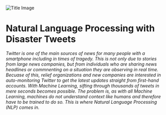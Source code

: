 ![Title Image](https://github.com/trentenAB/SpringBoard/blob/main/DisasterTweets/images/Disaster%20Tweets%20pic.png)
# Natural Language Processing with Disaster Tweets
*Twitter is one of the main sources of news for many people with a smartphone including in times of tragedy. This is not only due to stories from large news companies, but from individuals who are sharing news headlines or commnenting on a situation they are observing in real time. Becuase of this, relief organizations and new companies are interested in auto-monitoring Twitter to get the latest updates straight from first-hand accounts. With Machine Learning, sifting through thousands of tweets in mere seconds becomes possible. The problem is, as with all Machine Learning, machines do not understand context like humans and therefore have to be trained to do so. This is where Natural Language Processing (NLP) comes in.*       
